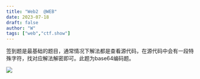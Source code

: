 ```yaml
---
title: "Web2  @WEB"
date: 2023-07-18
draft: false
author: "W"
tags: ["web","ctf.show"]
---
```


 签到题是最基础的题目，通常情况下解法都是查看源代码，在源代码中会有一段特殊字符，找对应解法解密即可。此题为base64编码题。

![](/ctf.show/4/1.webp)

